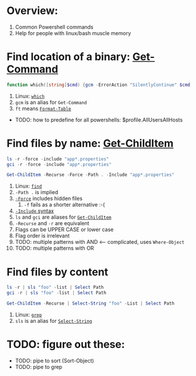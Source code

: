 # Overview:

1. Common Powershell commands
1. Help for people with linux/bash muscle memory

# Find location of a binary: [Get-Command](https://learn.microsoft.com/en-us/powershell/module/microsoft.powershell.core/get-command?view=powershell-7.4)

```powershell
function which([string]$cmd) {gcm -ErrorAction "SilentlyContinue" $cmd | ft Definition}
```

1. Linux: [`which`](https://linux.die.net/man/1/which)
1. `gcm` is an alias for `Get-Command`
1. `ft` means [`Format-Table`](https://learn.microsoft.com/en-us/powershell/module/microsoft.powershell.utility/format-table?view=powershell-7.4)

- TODO: how to predefine for all powershells: $profile.AllUsersAllHosts

# Find files by name: [Get-ChildItem](https://learn.microsoft.com/en-us/powershell/module/microsoft.powershell.management/get-childitem?view=powershell-7.4)

```powershell
ls -r -force -include "app*.properties"
gci -r -force -include "app*.properties"

Get-ChildItem -Recurse -Force -Path . -Include "app*.properties"
```

1. Linux: [`find`](https://linux.die.net/man/1/find)
1. `-Path .` is implied
1. [`-Force`](https://learn.microsoft.com/en-us/powershell/module/microsoft.powershell.management/get-childitem?view=powershell-7.4#-force) includes hidden files
    1. `-f` fails as a shorter alternative :-(
1. [`-Include` syntax](https://learn.microsoft.com/en-us/powershell/module/microsoft.powershell.management/get-childitem?view=powershell-7.4#-include)
1. `ls` and `gci` are aliases for [`Get-ChildItem`](https://learn.microsoft.com/en-us/powershell/module/microsoft.powershell.management/get-childitem?view=powershell-7.4)
1. `-Recurse` and `-r` are equivalent
1. Flags can be UPPER CASE or lower case
1. Flag order is irrelevant
1. TODO: multiple patterns with AND  <-- complicated, uses `Where-Object`
1. TODO: multiple patterns with OR

# Find files by content

```powershell
ls -r | sls "foo" -list | Select Path
gci -r | sls "foo" -list | Select Path 

Get-ChildItem -Recurse | Select-String "foo" -List | Select Path
```

1. Linux: [`grep`](https://linux.die.net/man/1/grep)
1. `sls` is an alias for [`Select-String`](https://learn.microsoft.com/en-us/powershell/module/microsoft.powershell.utility/select-string?view=powershell-7.4)

# TODO: figure out these:

- TODO: pipe to sort (Sort-Object)
- TODO: pipe to grep
